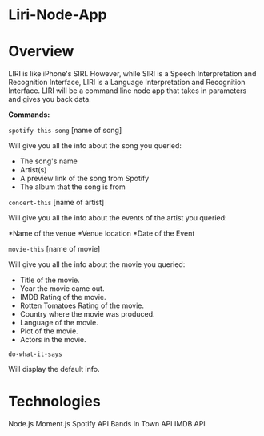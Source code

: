 # Liri-Node-App

# Overview

LIRI is like iPhone's SIRI. However, while SIRI is a Speech Interpretation and Recognition Interface, LIRI is a Language Interpretation and Recognition Interface. LIRI will be a command line node app that takes in parameters and gives you back data.

**Commands:**

`spotify-this-song` [name of song]

Will give you all the info about the song you queried:

* The song's name
* Artist(s)
* A preview link of the song from Spotify
* The album that the song is from

`concert-this` [name of artist]

Will give you all the info about the events of the artist you queried:

*Name of the venue
*Venue location
*Date of the Event

`movie-this` [name of movie]

Will give you all the info about the movie you queried:

* Title of the movie.
* Year the movie came out.
* IMDB Rating of the movie.
* Rotten Tomatoes Rating of the movie.
* Country where the movie was produced.
* Language of the movie.
* Plot of the movie.
* Actors in the movie.

`do-what-it-says`

Will display the default info.

# Technologies

Node.js
Moment.js
Spotify API
Bands In Town API
IMDB API

